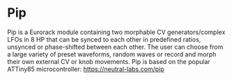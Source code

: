 # Pip

Pip is a Eurorack module containing two morphable CV generators/complex LFOs in 8 HP that can be synced to each other in predefined ratios, unsynced or phase-shifted between each other. The user can choose from a large variety of preset waveforms, random waves or record and morph their own external CV or knob movements. Pip is based on the popular ATTiny85 microcontroller: https://neutral-labs.com/pip

